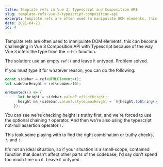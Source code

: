 ```yaml
---
title: Template refs in Vue 3, Typescript and Composition API
slug: template-refs-vue-3-typescript-composition-api
excerpt: Template refs are often used to manipulate DOM elements, this can become challenging in Vue 3 Composition API with Typescript because of the way Vue 3 infers the type from the `ref()` function.
date: 2021-04-23
id: 4
---
```


Template refs are often used to manipulate DOM elements, this can become challenging in Vue 3 Composition API with Typescript because of the way Vue 3 infers the type from the `ref()` function.

The solution: use an empty `ref()` and leave it untyped. Problem solved.

If you must type it for whatever reason, you can do the following:

```js
const sidebar = ref<HTMLElement>();
let sidebarHeight = ref<number>(0);

onMounted(() => {
      let height = sidebar.value?.offsetHeight;
      height && (sidebar.value!.style.maxHeight = `${height.toString()}px`);
    });
```

You can see we're checking height is truthy first, and we're forced to use the optional chaining `?` operator.
And then we're also using the typescript not-null assertion operator `!`.

This took some playing with to find the right combination or truthy checks, `?`, and `!`.

It's not an ideal situation, so if your situation is a small-scope, contained function that doesn't affect other parts of the codebase, I'd say don't spend too much time on it. Leave it untyped.

